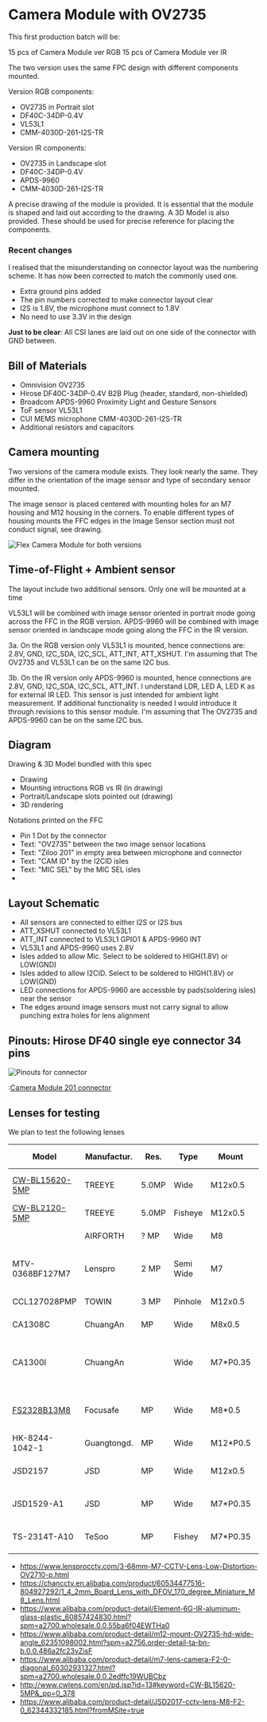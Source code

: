 # Camera Module with OV2735

This first production batch will be:

15 pcs of Camera Module ver RGB
15 pcs of Camera Module ver IR

The two version uses the same FPC design with different components mounted.

Version RGB components:

- OV2735 in Portrait slot
- DF40C-34DP-0.4V
- VL53L1
- CMM-4030D-261-I2S-TR

Version IR components:

- OV2735 in Landscape slot
- DF40C-34DP-0.4V
- APDS-9960
- CMM-4030D-261-I2S-TR

A precise drawing of the module is provided. It is essential that the module is shaped and laid out according to the drawing.
A 3D Model is also provided. These should be used for precise reference for placing the components.


### Recent changes

I realised that the misunderstanding on connector layout was the numbering scheme.
It has now been corrected to match the commonly used one.

* Extra ground pins added
* The pin numbers corrected to make connector layout clear
* I2S is 1.8V, the microphone must connect to 1.8V
* No need to use 3.3V in the design

**Just to be clear**: All CSI lanes are laid out on one side of the connector with GND between.


## Bill of Materials

- Omnivision OV2735
- Hirose DF40C-34DP-0.4V B2B Plug (header, standard, non-shielded)
- Broadcom APDS-9960 Proximity Light and Gesture Sensors
- ToF sensor VL53L1
- CUI MEMS microphone CMM-4030D-261-I2S-TR
- Additional resistors and capacitors


## Camera mounting

Two versions of the camera module exists. They look nearly the same. 
They differ in the orientation of the image sensor and type of secondary sensor mounted.

The image sensor is placed centered with mounting holes for an M7 housing and M12 housing in the corners.
To enable different types of housing mounts the FFC edges in the Image Sensor section must not conduct signal, see drawing.

![Flex Camera Module for both versions](./OV2735-module.png)



## Time-of-Flight + Ambient sensor

The layout include two additional sensors. Only one will be mounted at a time

VL53L1 will be combined with image sensor oriented in portrait mode going across the FFC in the RGB version.
APDS-9960 will be combined with image sensor oriented in landscape mode going along the FFC in the IR version.

3a. On the RGB version only VL53L1 is mounted, hence connections are: 2.8V, GND, I2C_SDA, I2C_SCL, ATT_INT, ATT_XSHUT. 
I'm assuming that The OV2735 and VL53L1 can be on the same I2C bus.

3b. On the IR version only APDS-9960 is mounted, hence connections are 2.8V, GND, I2C_SDA, I2C_SCL, ATT_INT. I understand LDR, LED A, LED K as for external IR LED. This sensor is just intended for ambient light measurement. 
If additional functionality is needed I would introduce it through revisions to this sensor module.
I'm assuming that The OV2735 and APDS-9960 can be on the same I2C bus.


## Diagram

Drawing & 3D Model bundled with this spec

- Drawing
- Mounting intructions RGB vs IR (in drawing)
- Portrait/Landscape slots pointed out (drawing)
- 3D rendering

Notations printed on the FFC

- Pin 1 Dot by the connector
- Text: "OV2735" between the two image sensor locations
- Text: "Ziloo 201" in empty area between microphone and connector
- Text: "CAM ID" by the I2CID isles
- Text: "MIC SEL" by the MIC SEL isles
- 

## Layout Schematic

- All sensors are connected to either I2S or I2S bus
- ATT_XSHUT connected to VL53L1
- ATT_INT connected to VL53L1 GPIO1 & APDS-9960 INT
- VL53L1 and APDS-9960 uses 2.8V
- Isles added to allow Mic. Select to be soldered to HIGH(1.8V) or LOW(GND)
- Isles added to allow I2CID. Select to be soldered to HIGH(1.8V) or LOW(GND)
- LED connections for APDS-9960 are accessble by pads(soldering isles) near the sensor
- The edges around image sensors must not carry signal to allow punching extra holes for lens alignment


## Pinouts: Hirose DF40 single eye connector 34 pins

![Pinouts for connector](../../pinouts/OV2735-module-connector-pinouts.png)

:[Camera Module 201 connector](../../pinouts/CAMERA_MODULE_CONNECTOR_PINOUT.md)


## Lenses for testing

We plan to test the following lenses

| Model           | Manufactur. | Res.   | Type     | Mount    | Sensor   | HFoV | Aperture | Focal   | Bk Focal | Optcl ln  | M.O.D  |Dimensions / Weight   | 
|-----------------|-------------|--------|----------|----------|----------|------|----------|---------|----------|-----------|--------|----------------------|
| [CW-BL15620-5MP](./lenses/CW-BL15620-5MP.jpeg) | TREEYE | 5.0MP | Wide | M12x0.5  | 1 / 3" | 185° | F2.0     | 1.56mm  | 4.3mm    | 21.6mm | 0.2m   | Dia. 20mm * 16mm, 6g, $5, 6G | 
| [CW-BL2120-5MP](http://www.cwlens.com/en/pd.jsp?id=341#_pp=0_330_2) | TREEYE      | 5.0MP  | Fisheye  | M12x0.5 | 1 / 2.5" | 160° | F2.0     | 2.1mm   | 6.9mm    | 20.7mm    | 0.2m   | Φ17.5 x 17.5, 8g, $4.2 | 
|                 | AIRFORTH    | ? MP   | Wide     | M8       | 1 / 3"   | 160° |          | 2.1mm   |          |           |        | Racing Drone $3.75 |
| MTV-0368BF127M7 | Lenspro     | 2 MP   | Semi Wide| M7       | 1 / 2.7" | 97°  | F2.8     | 3.68mm  | 2.01mm   |           | 0.3m   | TTL 9.9mm, Φ10x8.6mm, ~9%, FoV 97°/86.5°/50.5° |
| CCL127028PMP    | TOWIN       | 3 MP   | Pinhole  | M12x0.5  | 1 / 2.7" | 108° | F2.4     | 2.8mm   |          |           | 0.2m   |  TTL 12,  F.O.V. 140°(D) |
| CA1308C         | ChuangAn    | MP     | Wide     | M8x0.5   | 1 / 4"   | 115° | F2.4     | 2mm     | 4.10mm   |           |        | 87° *115° *170°  12*L10.57mm |
| CA1300I         | ChuangAn    |        | Wide     | M7*P0.35 | 1 / 2.5" | 115° | F2.4     | 2.92mm  | 5.26mm   |           | 0.1m   | TTL:13.97mm, 71° *115° *145°, 10*L10.33mm, 5G+IR  |
| [FS2328B13M8](./lenses/FS2328B13M8.png)     | Focusafe    | MP     | Wide     | M8*0.5   | 1 / 3"   | 115° | F2.8     | 2.3mm   | 5.09mm   |           |        | Flange back 4.5mm, max image circle 6.4mm |
| HK-8244-1042-1  | Guangtongd. | MP     | Wide     | M12*P0.5 | 1 / 2.7" | 120° | F1.8     | 3.0mm   | 6.04mm   |           |        | Flange back 5.2mm, 6G+IR |
| JSD2157         | JSD         | MP     | Wide     | M12x0.5  | 1 / 2.7" | 148° | F2.0     | 2.35mm  |          |           |        | 6G, TTL 22mm, Lens diameter 17mm |
| JSD1529-A1      | JSD         | MP     | Wide     | M7*P0.35 | 1 / 2.7" | 124° | F2.0     | 2.8mm   | 2.61mm   |           |        | Diameter 10mm, TTL 11.51mm |
| TS-2314T-A10    | TeSoo       | MP     | Fishey   | M7*P0.35 | 1 / 2.3" | 200° | F2.0     | 1.8mm   |          |           |        | Diameter 10mm, TTL 14mm |


* https://www.lensprocctv.com/3-68mm-M7-CCTV-Lens-Low-Distortion-OV2710-p.html
* https://chancctv.en.alibaba.com/product/60534477516-804927292/1_4_2mm_Board_Lens_with_DFOV_170_degree_Miniature_M8_Lens.html
* https://www.alibaba.com/product-detail/Element-6G-IR-aluminum-glass-plastic_60857424830.html?spm=a2700.wholesale.0.0.55ba6f04EWTHa0
* https://www.alibaba.com/product-detail/m12-mount-OV2735-hd-wide-angle_62351098002.html?spm=a2756.order-detail-ta-bn-b.0.0.486a2fc23vZisF
* https://www.alibaba.com/product-detail/m7-lens-camera-F2-0-diagonal_60302931327.html?spm=a2700.wholesale.0.0.2edffc19WUBCbz
* http://www.cwlens.com/en/pd.jsp?id=13#keyword=CW-BL15620-5MP&_pp=0_378
* https://www.alibaba.com/product-detail/JSD2017-cctv-lens-M8-F2-0_62344332185.html?fromMSite=true

